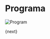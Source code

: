 <!-- add-breadcrumbs -->
# Programa

<img class="screenshot" alt="Program" src="/docs/assets/img/schools/setup/program.png">

{next}
